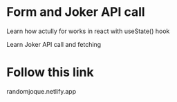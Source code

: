 # Form and Joker API call

Learn how actully for works in react with useState() hook

Learn Joker API call and fetching

# Follow this link

randomjoque.netlify.app
